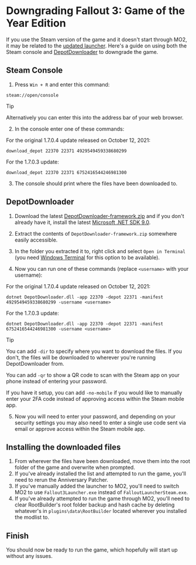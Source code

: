 # Downgrading Fallout 3: Game of the Year Edition
If you use the Steam version of the game and it doesn't start through MO2, it may be related to the [updated launcher](https://store.steampowered.com/news/app/22370/view/4160842270244401930?l=english). Here's a guide on using both the Steam console and [DepotDownloader](https://github.com/SteamRE/DepotDownloader) to downgrade the game.

## Steam Console
1. Press `Win + R` and enter this command:
```
steam://open/console
```
> [!tip]
> Alternatively you can enter this into the address bar of your web browser.

2. In the console enter one of these commands:

For the original 1.7.0.4 update released on October 12, 2021:
```
download_depot 22370 22371 4929549459338680299
```

For the 1.7.0.3 update:
```
download_depot 22370 22371 6752416544246981300
```

3. The console should print where the files have been downloaded to.

## DepotDownloader
1. Download the latest [DepotDownloader-framework.zip](https://github.com/SteamRE/DepotDownloader/releases/latest) and if you don't already have it, install the latest [Microsoft .NET SDK 9.0](https://dotnet.microsoft.com/en-us/download/dotnet/9.0).

2. Extract the contents of `DepotDownloader-framework.zip` somewhere easily accessible.

3. In the folder you extracted it to, right click and select `Open in Terminal` (you need [Windows Terminal](https://aka.ms/terminal) for this option to be available).

4. Now you can run one of these commands (replace `<username>` with your username):

For the original 1.7.0.4 update released on October 12, 2021:
```
dotnet DepotDownloader.dll -app 22370 -depot 22371 -manifest 4929549459338680299 -username <username>
```

For the 1.7.0.3 update:
```
dotnet DepotDownloader.dll -app 22370 -depot 22371 -manifest 6752416544246981300 -username <username>
```

> [!tip]
> You can add `-dir` to specify where you want to download the files. If you don't, the files will be downloaded to wherever you're running DepotDownloader from.
> 
> You can add `-qr` to show a QR code to scan with the Steam app on your phone instead of entering your password.
>
> If you have it setup, you can add `-no-mobile` if you would like to manually enter your 2FA code instead of approving access within the Steam mobile app.

5. Now you will need to enter your password, and depending on your security settings you may also need to enter a single use code sent via email or approve access within the Steam mobile app.

## Installing the downloaded files
1. From wherever the files have been downloaded, move them into the root folder of the game and overwrite when prompted.
2. If you've already installed the list and attempted to run the game, you'll need to rerun the Anniversary Patcher.
3. If you've manually added the launcher to MO2, you'll need to switch MO2 to use `Fallout3Launcher.exe` instead of `FalloutLauncherSteam.exe`.
4. If you've already attempted to run the game through MO2, you'll need to clear RootBuilder's root folder backup and hash cache by deleting whatever's in `plugins\data\RootBuilder` located wherever you installed the modlist to.

## Finish
You should now be ready to run the game, which hopefully will start up without any issues.
